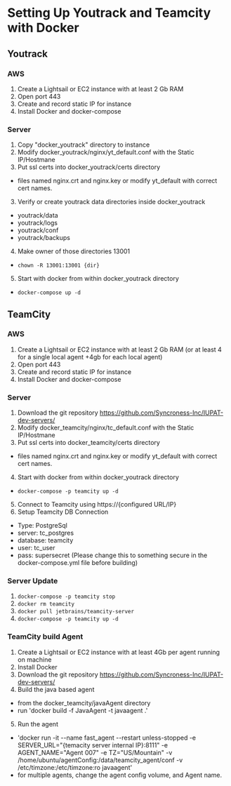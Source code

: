 # Setting Up Youtrack and Teamcity with Docker
## Youtrack
### AWS
1. Create a Lightsail or EC2 instance with at least 2 Gb RAM
2. Open port 443
3. Create and record static IP for instance
4. Install Docker and docker-compose
### Server
1. Copy "docker_youtrack" directory to instance 
2. Modify docker_youtrack/nginx/yt_default.conf with the Static IP/Hostmane
3. Put ssl certs into docker_youtrack/certs directory
  * files named nginx.crt and nginx.key or modify yt_default with correct cert names.
3. Verify or create youtrack data directories inside docker_youtrack
  * youtrack/data
  * youtrack/logs
  * youtrack/conf
  * youtrack/backups
4. Make owner of those directories 13001
  * `chown -R 13001:13001 {dir}`
5. Start with docker from within docker_youtrack directory
  * `docker-compose up -d`
## TeamCity
### AWS
1. Create a Lightsail or EC2 instance with at least 2 Gb RAM (or at least 4 for a single local agent +4gb for each local agent)
2. Open port 443
3. Create and record static IP for instance
4. Install Docker and docker-compose
### Server
1. Download the git repository https://github.com/Syncroness-Inc/IUPAT-dev-servers/ 
2. Modify docker_teamcity/nginx/tc_default.conf with the Static IP/Hostmane
3. Put ssl certs into docker_teamcity/certs directory
  * files named nginx.crt and nginx.key or modify yt_default with correct cert names.
4. Start with docker from within docker_youtrack directory
  * `docker-compose -p teamcity up -d`
5. Connect to Teamcity using https://{configured URL/IP}
6. Setup Teamcity DB Connection
  * Type: PostgreSql
  * server: tc_postgres
  * database: teamcity
  * user: tc_user
  * pass: supersecret (Please change this to something secure in the docker-compose.yml file before building)
  
### Server Update
1. `docker-compose -p teamcity stop`
2. `docker rm teamcity`
3. `docker pull jetbrains/teamcity-server`
4. `docker-compose -p teamcity up -d`
  
### TeamCity build Agent
1. Create a Lightsail or EC2 instance with at least 4Gb per agent running on machine
2. Install Docker
3. Download the git repository https://github.com/Syncroness-Inc/IUPAT-dev-servers/
4. Build the java based agent
  * from the docker_teamcity/javaAgent directory
  * run 'docker build -f JavaAgent -t javaagent .'
5. Run the agent
  * 'docker run -it --name fast_agent --restart unless-stopped -e SERVER_URL="{temacity server internal IP}:8111" -e AGENT_NAME="Agent 007" -e TZ="US/Mountain" -v /home/ubuntu/agentConfig:/data/teamcity_agent/conf -v /etc/timzone:/etc/timzone:ro javaagent'
  * for multiple agents, change the agent config volume, and Agent name.
